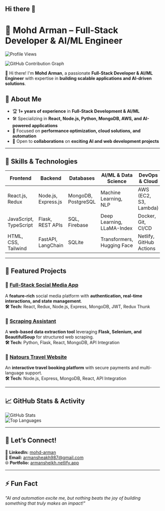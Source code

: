 ## Hi there 👋


# 🚀 Mohd Arman – Full-Stack Developer & AI/ML Engineer  

![Profile Views](https://komarev.com/ghpvc/?username=MohdArman123&color=blue)

![GitHub Contribution Graph](https://github-readme-activity-graph.vercel.app/graph?username=MohdArman123&theme=react-dark)
 

👋 Hi there! I'm **Mohd Arman**, a passionate **Full-Stack Developer & AI/ML Engineer** with expertise in **building scalable applications and AI-driven solutions**.  

## 🔹 About Me  
- 🏆 **1+ years of experience** in **Full-Stack Development & AI/ML**  
- 🛠 Specializing in **React, Node.js, Python, MongoDB, AWS, and AI-powered applications**  
- 🎯 Focused on **performance optimization, cloud solutions, and automation**  
- 👯 Open to **collaborations** on **exciting AI and web development projects**  

---

## 🚀 Skills & Technologies  

| **Frontend**      | **Backend**        | **Databases**      | **AI/ML & Data Science** | **DevOps & Cloud** |  
|------------------|-------------------|-------------------|-------------------------|-------------------|  
| React.js, Redux | Node.js, Express.js | MongoDB, PostgreSQL | Machine Learning, NLP | AWS (EC2, S3, Lambda) |  
| JavaScript, TypeScript | Flask, REST APIs | SQL, Firebase | Deep Learning, LLaMA-Index | Docker, Git, CI/CD |  
| HTML, CSS, Tailwind | FastAPI, LangChain | SQLite | Transformers, Hugging Face | Netlify, GitHub Actions |  

---

## 📌 Featured Projects  

### 🔹 [Full-Stack Social Media App](https://github.com/MohdArman123/Social_Media_App)  
A **feature-rich** social media platform with **authentication, real-time interactions, and state management**.  
**🛠 Tech:** React, Redux, Node.js, Express, MongoDB, JWT, Redux Thunk  

### 🔹 [Scraping Assistant](https://github.com/MohdArman123/)  
A **web-based data extraction tool** leveraging **Flask, Selenium, and BeautifulSoup** for structured web scraping.  
**🛠 Tech:** Python, Flask, React, MongoDB, API Integration  

### 🔹 [Natours Travel Website](https://github.com/MohdArman123/Natours)  
An **interactive travel booking platform** with secure payments and multi-language support.  
**🛠 Tech:** Node.js, Express, MongoDB, React, API Integration  

---

## 📈 GitHub Stats & Activity  

![GitHub Stats](https://github-readme-stats.vercel.app/api?username=MohdArman123&show_icons=true&theme=radical)  
![Top Languages](https://github-readme-stats.vercel.app/api/top-langs/?username=MohdArman123&layout=compact&theme=radical)  

---

## 📩 Let’s Connect!  

🔗 **LinkedIn:** [mohd-arman](https://www.linkedin.com/in/mohd-arman-3701b9238/)  
📧 **Email:** armansheakh987@gmail.com  
🌐 **Portfolio:** [armansheikh.netlify.app](https://armansheikh.netlify.app/)  

---

## ⚡ Fun Fact  
_"AI and automation excite me, but nothing beats the joy of building something that truly makes an impact!"_  

<!--
**MohdArman123/MohdArman123** is a ✨ _special_ ✨ repository because its `README.md` (this file) appears on your GitHub profile.

Here are some ideas to get you started:

- 🔭 I’m currently working on ...
- 🌱 I’m currently learning ...
- 👯 I’m looking to collaborate on ...
- 🤔 I’m looking for help with ...
- 💬 Ask me about ...
- 📫 How to reach me: ...
- 😄 Pronouns: ...
- ⚡ Fun fact: ...
-->
